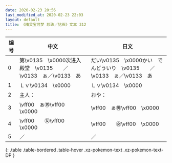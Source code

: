```yaml
---
date: 2020-02-23 20:56
last_modified_at: 2020-02-23 22:03
layout: default
title: 《精灵宝可梦 珍珠／钻石》文本 312
---
```

| 编号 | 中文 | 日文 |
| ---- | ---- | ---- |
| 0 | 第\v0135　\x0000次进入殿堂　\v0135　　／\v0133　ぁ／\v0133　あ | だい\v0135　\x0000かい　でんどういり　\v0135　　／\v0133　ぁ／\v0133　あ |
| 1 | Ｌｖ\v0134　\x0000 | Ｌｖ\v0134　\x0000 |
| 2 | 主人： | おや： |
| 3 | \vff00　ぁ㊚\vff00　\x0000 | \vff00　ぁ㊚\vff00　\x0000 |
| 4 | \vff00　　㊛\vff00　\x0000 | \vff00　　㊛\vff00　\x0000 |
| 5 | ／ | ／ |
{: .table .table-bordered .table-hover .xz-pokemon-text .xz-pokemon-text-DP }
